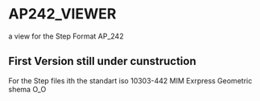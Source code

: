 # AP242_VIEWER
a view for the Step Format AP_242

## First Version still under cunstruction ## 
For the Step files  ith the standart iso 10303-442 
MIM Exrpress
Geometric shema
O_O

